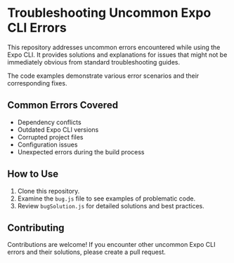 # Troubleshooting Uncommon Expo CLI Errors

This repository addresses uncommon errors encountered while using the Expo CLI. It provides solutions and explanations for issues that might not be immediately obvious from standard troubleshooting guides.

The code examples demonstrate various error scenarios and their corresponding fixes.

## Common Errors Covered

- Dependency conflicts
- Outdated Expo CLI versions
- Corrupted project files
- Configuration issues
- Unexpected errors during the build process

## How to Use

1. Clone this repository.
2. Examine the `bug.js` file to see examples of problematic code.
3. Review `bugSolution.js` for detailed solutions and best practices.

## Contributing

Contributions are welcome! If you encounter other uncommon Expo CLI errors and their solutions, please create a pull request.